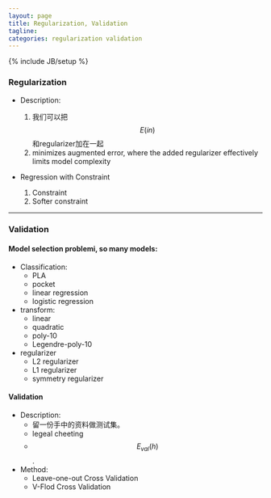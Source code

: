 ```yaml
---
layout: page
title: Regularization, Validation
tagline:
categories: regularization validation 
---
```

{% include JB/setup %}

### Regularization

- Description:
    1. 我们可以把$$E(in)$$和regularizer加在一起
    2. minimizes augmented error, where the added regularizer effectively limits model complexity

- Regression with Constraint
    1. Constraint
    2. Softer constraint

---

### Validation

#### Model selection problemi, so many models:

- Classification:
    + PLA
    + pocket
    + linear regression
    + logistic regression
- transform:
    + linear
    + quadratic
    + poly-10
    + Legendre-poly-10
- regularizer
    + L2 regularizer
    + L1 regularizer
    + symmetry regularizer 

####  Validation

- Description:
    + 留一份手中的资料做测试集。
    + legeal cheeting
    + $$ E_{val}(h) $$.
- Method: 
    + Leave-one-out Cross Validation
    + V-Flod Cross Validation 

